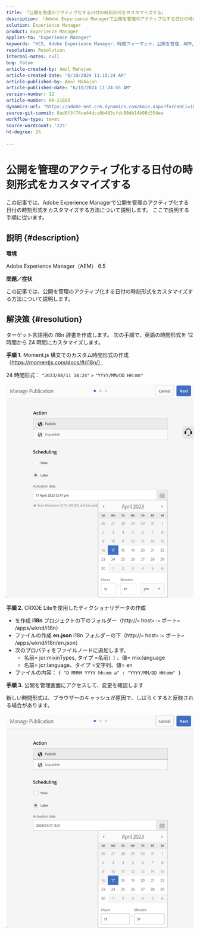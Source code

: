 ```yaml
---
title: 「公開を管理のアクティブ化する日付の時刻形式をカスタマイズする」
description: 「Adobe Experience Managerで公開を管理のアクティブ化する日付の時刻形式をカスタマイズする方法を説明します。」
solution: Experience Manager
product: Experience Manager
applies-to: "Experience Manager"
keywords: "KCS, Adobe Experience Manager，時間フォーマット，公開を管理，AEM, カスタマイズ，アクティブ化の日付"
resolution: Resolution
internal-notes: null
bug: false
article-created-by: Amol Mahajan
article-created-date: "6/10/2024 11:15:24 AM"
article-published-by: Amol Mahajan
article-published-date: "6/10/2024 11:24:55 AM"
version-number: 12
article-number: KA-21885
dynamics-url: "https://adobe-ent.crm.dynamics.com/main.aspx?forceUCI=1&pagetype=entityrecord&etn=knowledgearticle&id=1e8ab5b5-1a27-ef11-840b-000d3a372703"
source-git-commit: 8ad8f3f74ce44dcc6b485cfdc98db14b98d354ea
workflow-type: tm+mt
source-wordcount: '225'
ht-degree: 2%

---
```


# 公開を管理のアクティブ化する日付の時刻形式をカスタマイズする


この記事では、Adobe Experience Managerで公開を管理のアクティブ化する日付の時刻形式をカスタマイズする方法について説明します。 ここで説明する手順に従います。

## 説明 {#description}


<b>環境</b>

Adobe Experience Manager（AEM） 6.5



<b>問題／症状</b>

この記事では、公開を管理のアクティブ化する日付の時刻形式をカスタマイズする方法について説明します。


## 解決策 {#resolution}


ターゲット言語用の i18n 辞書を作成します。 次の手順で、英語の時間形式を 12 時間から 24 時間にカスタマイズします。

<b>手順 1.</b> Moment.js 構文でのカスタム時間形式の作成（https://momentjs.com/docs/#/i18n/）

24 時間形式： `"2023/04/11 14:24"` `>`  `"YYYY/MM/DD HH:mm"`

![](assets/d14c64e9-53de-ed11-a7c7-6045bd006268.png)

<b>手順 2.</b> CRXDE Liteを使用したディクショナリデータの作成

- を作成 <b>i18n</b> プロジェクトの下のフォルダー（http://`<` host`>` :`<` ポート`>` /apps/wknd/i18n）
- ファイルの作成 <b>en.json</b> i18n フォルダーの下（http://`<` host`>` :`<` ポート`>` /apps/wknd/i18n/en.json）
- 次のプロパティをファイルノードに追加します。
   - 名前= jcr:mixinTypes, タイプ =名前`[` `]` 、値= mix:language
   - 名前= jcr:language、タイプ =文字列、値= en
- ファイルの内容： `{ "D MMMM YYYY hh:mm a" : "YYYY/MM/DD HH:mm" }`


<b>手順 3.</b> 公開を管理画面にアクセスして、変更を確認します

新しい時間形式は、ブラウザーのキャッシュが原因で、しばらくすると反映される場合があります。

![](assets/25f363ef-53de-ed11-a7c7-6045bd006268.png)
